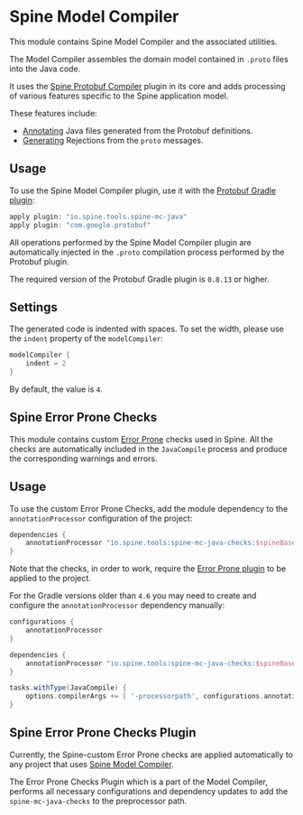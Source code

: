 # Spine Model Compiler

This module contains Spine Model Compiler and the associated utilities. 

The Model Compiler assembles the domain model contained in `.proto` files into the Java code. 

It uses the [Spine Protobuf Compiler](../mc-java-protoc) plugin in its core and adds processing of 
various features specific to the Spine application model. 

These features include:

* [Annotating](src/main/java/io/spine/tools/compiler/annotation) Java files generated from the 
  Protobuf definitions.
* [Generating](src/main/java/io/spine/tools/compiler/gen/rejection) Rejections from the `proto` 
  messages.

## Usage

To use the Spine Model Compiler plugin, use it with the 
[Protobuf Gradle plugin](https://github.com/google/protobuf-gradle-plugin):

```groovy
apply plugin: "io.spine.tools.spine-mc-java"
apply plugin: "com.google.protobuf"
```

All operations performed by the Spine Model Compiler plugin are automatically injected in the 
`.proto` compilation process performed by the Protobuf plugin.

The required version of the Protobuf Gradle plugin is `0.8.13` or higher.

## Settings

The generated code is indented with spaces. To set the width, please use the 
`indent` property of the `modelCompiler`:

```groovy
modelCompiler {
    indent = 2
}
```

By default, the value is `4`.

## Spine Error Prone Checks
This module contains custom [Error Prone](https://github.com/google/error-prone) checks used in
Spine. All the checks are automatically included in the `JavaCompile` process and produce the
corresponding warnings and errors.

## Usage
To use the custom Error Prone Checks, add the module dependency to the `annotationProcessor`
configuration of the project:

```groovy
dependencies {
    annotationProcessor "io.spine.tools:spine-mc-java-checks:$spineBaseVersion"
}
```

Note that the checks, in order to work, require the
[Error Prone plugin](https://plugins.gradle.org/plugin/net.ltgt.errorprone) to be applied to the
project.

For the Gradle versions older than `4.6` you may need to create and configure the
`annotationProcessor` dependency manually:

```groovy
configurations {
    annotationProcessor
}

dependencies {
    annotationProcessor "io.spine.tools:spine-mc-java-checks:$spineBaseVersion"
}

tasks.withType(JavaCompile) {
    options.compilerArgs += [ '-processorpath', configurations.annotationProcessor.asPath ]
}
```

## Spine Error Prone Checks Plugin
Currently, the Spine-custom Error Prone checks are applied automatically to any project that uses
[Spine Model Compiler](../mc-java).

The Error Prone Checks Plugin which is a part of the Model Compiler, performs all necessary
configurations and dependency updates to add the `spine-mc-java-checks` to the preprocessor
path.

